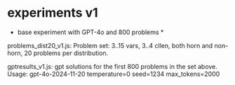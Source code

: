 # experiments v1

* base experiment with GPT-4o and 800 problems * 

problems_dist20_v1.js:
Problem set: 3..15 vars, 3..4 cllen, both horn and non-horn, 20 problems per distribution.

gptresults_v1.js:
gpt solutions for the first 800 problems in the set above.
Usage:
gpt-4o-2024-11-20
temperature=0
seed=1234
max_tokens=2000




